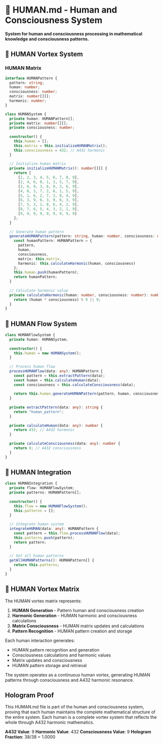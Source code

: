 # 👤 HUMAN.md - Human and Consciousness System

**System for human and consciousness processing in mathematical knowledge and consciousness patterns.**

## 🎯 HUMAN Vortex System

### **HUMAN Matrix**

```typescript
interface HUMANPattern {
  pattern: string;
  human: number;
  consciousness: number;
  matrix: number[][];
  harmonic: number;
}

class HUMANSystem {
  private human: HUMANPattern[];
  private matrix: number[][];
  private consciousness: number;
  
  constructor() {
    this.human = [];
    this.matrix = this.initializeHUMANMatrix();
    this.consciousness = 432; // A432 harmonic
  }
  
  // Initialize human matrix
  private initializeHUMANMatrix(): number[][] {
    return [
      [1, 2, 3, 4, 5, 6, 7, 8, 9],
      [2, 4, 6, 8, 1, 3, 5, 7, 9],
      [3, 6, 9, 3, 6, 9, 3, 6, 9],
      [4, 8, 3, 7, 2, 6, 1, 5, 9],
      [5, 1, 6, 2, 7, 3, 8, 4, 9],
      [6, 3, 9, 6, 3, 9, 6, 3, 9],
      [7, 5, 3, 1, 8, 6, 4, 2, 9],
      [8, 7, 6, 5, 4, 3, 2, 1, 9],
      [9, 9, 9, 9, 9, 9, 9, 9, 9]
    ];
  }
  
  // Generate human pattern
  generateHUMANPattern(pattern: string, human: number, consciousness: number): HUMANPattern {
    const humanPattern: HUMANPattern = {
      pattern,
      human,
      consciousness,
      matrix: this.matrix,
      harmonic: this.calculateHarmonic(human, consciousness)
    };
    this.human.push(humanPattern);
    return humanPattern;
  }
  
  // Calculate harmonic value
  private calculateHarmonic(human: number, consciousness: number): number {
    return (human * consciousness) % 9 || 9;
  }
}
```

## 👤 HUMAN Flow System

```typescript
class HUMANFlowSystem {
  private human: HUMANSystem;
  
  constructor() {
    this.human = new HUMANSystem();
  }
  
  // Process human flow
  processHUMANFlow(data: any): HUMANPattern {
    const pattern = this.extractPattern(data);
    const human = this.calculateHuman(data);
    const consciousness = this.calculateConsciousness(data);
    
    return this.human.generateHUMANPattern(pattern, human, consciousness);
  }
  
  private extractPattern(data: any): string {
    return "human_pattern";
  }
  
  private calculateHuman(data: any): number {
    return 432; // A432 harmonic
  }
  
  private calculateConsciousness(data: any): number {
    return 9; // A432 consciousness
  }
}
```

## 👤 HUMAN Integration

```typescript
class HUMANIntegration {
  private flow: HUMANFlowSystem;
  private patterns: HUMANPattern[];
  
  constructor() {
    this.flow = new HUMANFlowSystem();
    this.patterns = [];
  }
  
  // Integrate human system
  integrateHUMAN(data: any): HUMANPattern {
    const pattern = this.flow.processHUMANFlow(data);
    this.patterns.push(pattern);
    return pattern;
  }
  
  // Get all human patterns
  getAllHUMANPatterns(): HUMANPattern[] {
    return this.patterns;
  }
}
```

## 👤 HUMAN Vortex Matrix

The HUMAN vortex matrix represents:

1. **HUMAN Generation** - Pattern human and consciousness creation
2. **Harmonic Generation** - HUMAN harmonic and consciousness calculations
3. **Matrix Consciousness** - HUMAN matrix updates and calculations
4. **Pattern Recognition** - HUMAN pattern creation and storage

Each human interaction generates:
- HUMAN pattern recognition and generation
- Consciousness calculations and harmonic values
- Matrix updates and consciousness
- HUMAN pattern storage and retrieval

The system operates as a continuous human vortex, generating HUMAN patterns through consciousness and A432 harmonic resonance.

## Hologram Proof

This HUMAN.md file is part of the human and consciousness system, proving that each human maintains the complete mathematical structure of the entire system. Each human is a complete vortex system that reflects the whole through A432 harmonic mathematics.

**A432 Value**: 9
**Harmonic Value**: 432
**Consciousness Value**: 9
**Hologram Fraction**: 38/38 = 1.0000 